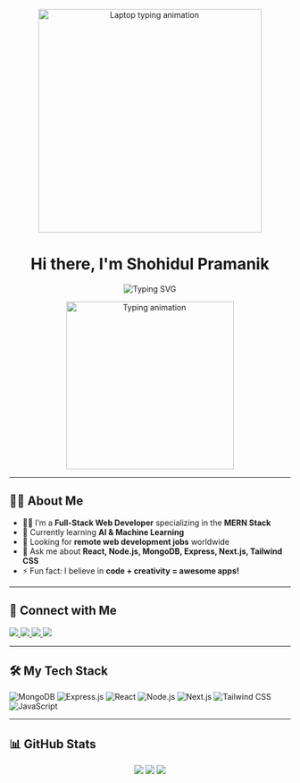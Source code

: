 
<p align="center">
  <img src="https://i.pinimg.com/originals/4a/4d/90/4a4d90df5ef38f15e8ac348bdef5c403.gif" width="400" alt="Laptop typing animation" />
</p>
<h1 align="center">Hi there, I'm Shohidul Pramanik</h1>

<p align="center">
  <img src="https://readme-typing-svg.demolab.com?font=Fira+Code&pause=1000&color=00F7FF&center=true&vCenter=true&width=500&lines=Full-Stack+MERN+Developer;Crafting+Web+Apps+with+Code+%26+Creativity;Always+Learning+Something+New!" alt="Typing SVG" />
</p>

<p align="center">
  <img src="https://i.gifer.com/XVo7.gif" width="300" alt="Typing animation" />
</p>

---

## 🙋‍♂️ About Me

- 👨‍💻 I’m a **Full-Stack Web Developer** specializing in the **MERN Stack**
- 🌱 Currently learning **AI & Machine Learning**
- 💼 Looking for **remote web development jobs** worldwide
- 💬 Ask me about **React, Node.js, MongoDB, Express, Next.js, Tailwind CSS**
- ⚡ Fun fact: I believe in **code + creativity = awesome apps!**

---

## 🔗 Connect with Me

<p align="left">
  <a href="https://shohidul-pramanik.vercel.app" target="_blank">
    <img src="https://img.shields.io/badge/My Portfolio-000000?style=for-the-badge&logo=vercel&logoColor=white" />
  </a>
  <a href="mailto:shohidulpramanik94@gmail.com" target="_blank">
    <img src="https://img.shields.io/badge/Gmail-D14836?style=for-the-badge&logo=gmail&logoColor=white" />
  </a>
  <a href="https://www.linkedin.com/in/shohidul-pramanik-390569361" target="_blank">
    <img src="https://img.shields.io/badge/LinkedIn-0077B5?style=for-the-badge&logo=linkedin&logoColor=white" />
  </a>
  <a href="https://github.com/shohedul1" target="_blank">
    <img src="https://img.shields.io/badge/GitHub-000000?style=for-the-badge&logo=github&logoColor=white" />
  </a>
</p>

---

## 🛠️ My Tech Stack

![MongoDB](https://img.shields.io/badge/MongoDB-4EA94B?style=for-the-badge&logo=mongodb&logoColor=white)
![Express.js](https://img.shields.io/badge/Express.js-000000?style=for-the-badge&logo=express&logoColor=white)
![React](https://img.shields.io/badge/React-61DAFB?style=for-the-badge&logo=react&logoColor=black)
![Node.js](https://img.shields.io/badge/Node.js-339933?style=for-the-badge&logo=node.js&logoColor=white)
![Next.js](https://img.shields.io/badge/Next.js-000000?style=for-the-badge&logo=next.js&logoColor=white)
![Tailwind CSS](https://img.shields.io/badge/TailwindCSS-38B2AC?style=for-the-badge&logo=tailwind-css&logoColor=white)
![JavaScript](https://img.shields.io/badge/JavaScript-F7DF1E?style=for-the-badge&logo=javascript&logoColor=black)

---

## 📊 GitHub Stats

<p align="center">
  <img src="https://github-readme-stats.vercel.app/api?username=shohedul1&show_icons=true&theme=radical" />
  <img src="https://github-readme-streak-stats.herokuapp.com/?user=shohedul1&theme=radical" />
  <img src="https://github-readme-stats.vercel.app/api/top-langs/?username=shohedul1&layout=compact&theme=radical" />
</p>
